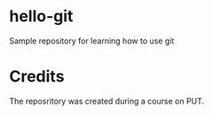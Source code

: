 # hello-git
Sample repository for learning how to use git
# Credits
The reposritory was created during a course on PUT.


